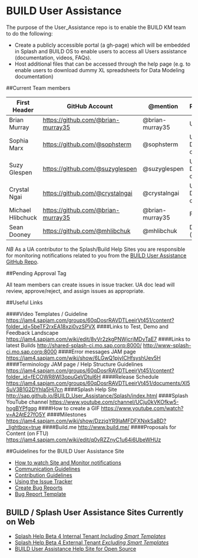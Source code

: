 # BUILD User Assistance
The purpose of the User_Assistance repo is to enable the BUILD KM team to do the following: 

+ Create a publicly accessible portal (a gh-page) which will be embedded in Splash and BUILD OS to enable users to access all Users assistance (documentation, videos, FAQs).
+ Host additional files that can be accessed through the help page (e.g. to enable users to download dummy XL spreadsheets for Data Modeling documentation)

##Current Team members


| First Header  | GitHub Account |@mention  |Role/Speciality |
| ------------- | ------------- |------------- | ------------- |
| Brian Murray  | https://github.com/@brian-murray35  | @brian-murray35  | UA doc lead  |
| Sophia Marx  | https://github.com/@sophsterm  | @sophsterm  | UA Video and Documentation content|
| Suzy Glespen | https://github.com/@suzyglespen  | @suzyglespen  | UA Video and Documentation content  |
| Crystal Ngai  | https://github.com/@crystalngai  | @crystalngai   | UA Video and Documentation content  |
| Michael Hlibchuck  | https://github.com/@brian-murray35  | @brian-murray35  | Flex Pub lead  |
| Sean Dooney  | https://github.com/@mhlibchuk  | @mhlibchuk   | Developer (intern)  |

*NB* As a UA contributor to the Splash/Build Help Sites you are responsible for monitoring notifications related to you from the [BUILD User Assistance GitHub Repo](https://github.com/SAP/BUILD_User_Assistance).

##Pending Approval Tag

All team members can create issues in issue tracker. UA doc lead will review, approve/reject, and assign issues as appropriate.


##Useful Links

####Video Templates / Guideline
https://jam4.sapjam.com/groups/60qDosrRAVDTLeeirVt451/content?folder_id=5beTF2rxEA18xzi0vzSPVX
####Links to Test, Demo and Feedback Landscape
https://jam4.sapjam.com/wiki/edit/8vVr2zkgPNWjcrjMDvTaE7
####Links to latest Builds
http://shared-splash-ci.mo.sap.corp:8000/
http://www-splash-ci.mo.sap.corp:8000
####Error messages JAM page 
https://jam4.sapjam.com/wiki/show/6LGwQ1pjyICHfsyshUev5H
####Terminology JAM page / Help Structure Guidelines
https://jam4.sapjam.com/groups/60qDosrRAVDTLeeirVt451/content?folder_id=fECOWR8Wl3opuGeVDtul6H
####Release Schedule
https://jam4.sapjam.com/groups/60qDosrRAVDTLeeirVt451/documents/XI5SuV3B1G2DYhla5Hj7cn
####Splash Help Site
http://sap.github.io/BUILD_User_Assistance/Splash/index.html
####Splash YouTube channel
https://www.youtube.com/channel/UCju0kVKOfkw5-hogBYPfgqg
####How to create a GIF
https://www.youtube.com/watch?v=A2AtE27fO5Y
####Milestones
https://jam4.sapjam.com/wiki/show/DzzjqYR9IaMFDFXNxkSaBD?_lightbox=true
####Build.me
http://www.build.me/
####Proposals for Content (on FTU)
https://jam4.sapjam.com/wiki/edit/q0vRZZnyC1u64i6UbeWHUz





##Guidelines for the BUILD User Assistance Site
+ [How to watch Site and Monitor notifications](https://github.com/SAP/BUILD_User_Assistance/wiki/Watch-Site-and-Monitor-Nofications)
+ [Communication Guidelines](https://github.com/SAP/BUILD_User_Assistance/wiki/Communication-Guidelines)
+ [Contribution Guidelines](https://github.com/SAP/BUILD_User_Assistance/wiki/Contribution-Guidelines)
+ [Using the Issue Tracker](https://github.com/SAP/BUILD_User_Assistance/wiki/Using-the-Issue-Tracker)
+ [Create Bug Reports](https://github.com/SAP/BUILD_User_Assistance/wiki/Create-Bug-Reports)
+ [Bug Report Template](https://github.com/SAP/BUILD_User_Assistance/wiki/Bug-Report-Template)

## BUILD / Splash User Assistance Sites Currently on Web
+ [Splash Help Beta 4 Internal Tenant *Including Smart Templates*](http://sap.github.io/BUILD_User_Assistance/Splash/index.html)
+ [Splash Help Beta 4 External Tenant *Excluding Smart Templates*](http://sap.github.io/BUILD_User_Assistance/Splash/external/index.html)
+ [BUILD User Assistance Help Site for Open Source](http://sap.github.io/BUILD_User_Assistance/)



